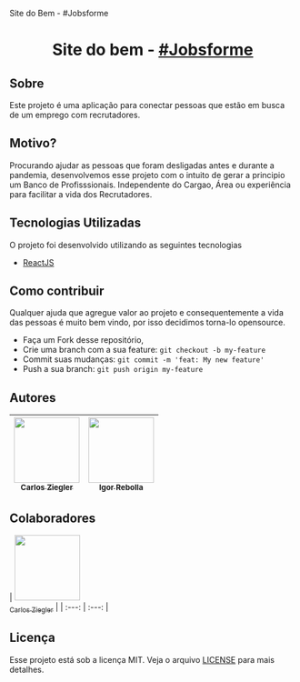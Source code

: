 Site do Bem - #Jobsforme

<h1 align="center">
    Site do bem - <a href="https://jobforme.now.sh/" target="_blank"> #Jobsforme </a>
</h1>

## Sobre

Este projeto é uma aplicação para conectar pessoas que estão em busca de um emprego com recrutadores.

## Motivo?

Procurando ajudar as pessoas que foram desligadas antes e durante a pandemia, desenvolvemos esse projeto com o intuito de gerar a principio um Banco de Profisssionais. Independente do Cargao, Área ou experiência para facilitar a vida dos Recrutadores.

## Tecnologias Utilizadas

O projeto foi desenvolvido utilizando as seguintes tecnologias

- [ReactJS](https://reactjs.org/)

## Como contribuir
Qualquer ajuda que agregue valor ao projeto e consequentemente a vida das pessoas é muito bem vindo, por isso decidimos torna-lo opensource.

- Faça um Fork desse repositório,
- Crie uma branch com a sua feature: `git checkout -b my-feature`
- Commit suas mudanças: `git commit -m 'feat: My new feature'`
- Push a sua branch: `git push origin my-feature`

## Autores

| [<img src="https://avatars2.githubusercontent.com/u/38855507?s=400&u=20c80252e57c06227186be9761e67a20a82d3717&v=4" width=115><br><sub>Carlos Ziegler</sub>](https://github.com/carlosziegler) | [<img src="https://avatars2.githubusercontent.com/u/51891656?s=400&v=4" width=115><br><sub>Igor Rebolla</sub>](https://github.com/igoralexandre80) |
| :---: | :---: |

## Colaboradores

| [<img src="https://avatars2.githubusercontent.com/u/51726945?s=460&u=d5955a541dbd8ec498acdfb669fbb81e531ee04c&v=4" width=115><br><sub>Carlos Ziegler</sub>](https://github.com/vitorserrano) |
| :---: | :---: |

## Licença

Esse projeto está sob a licença MIT. Veja o arquivo [LICENSE](LICENSE) para mais detalhes.
